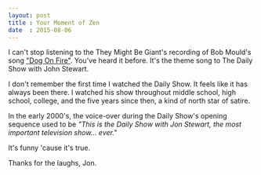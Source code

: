 ```yaml
---
layout: post
title : Your Moment of Zen
date  : 2015-08-06
---
```


I can't stop listening to the They Might Be Giant's recording of Bob Mould's song ["Dog On Fire"](https://www.youtube.com/watch?v=E7KiXMfTe5M). You've heard it before. It's the theme song to The Daily Show with John Stewart.

I don't remember the first time I watched the Daily Show. It feels like it has always been there. I watched his show throughout middle school, high school, college, and the five years since then, a kind of north star of satire.

In the early 2000's, the voice-over during the Daily Show's opening sequence used to be *"This is the Daily Show with Jon Stewart, the most important television show... ever."* 

It's funny 'cause it's true.

Thanks for the laughs, Jon. 